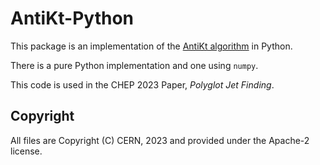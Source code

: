 # AntiKt-Python

This package is an implementation of the [AntiKt algorithm](https://arxiv.org/abs/0802.1189) in Python.

There is a pure Python implementation and one using `numpy`.

This code is used in the CHEP 2023 Paper, *Polyglot Jet Finding*.

## Copyright

All files are Copyright (C) CERN, 2023 and provided under the Apache-2 license.
